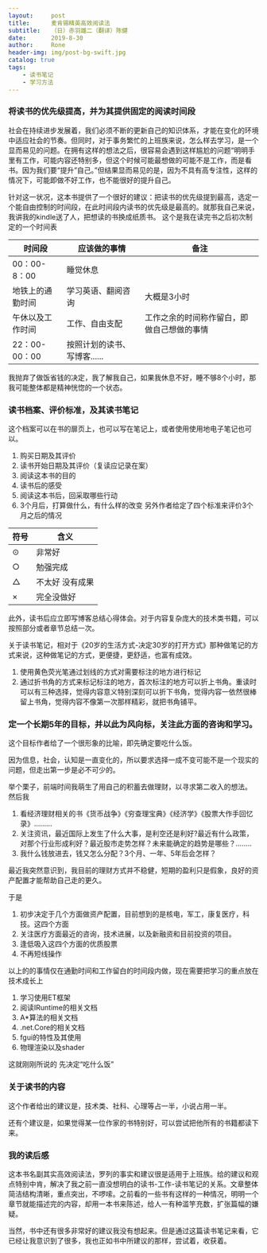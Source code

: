 ```yaml
---
layout:     post
title:      麦肯锡精英高效阅读法
subtitle:   （日）赤羽雄二（翻译）陈健
date:       2019-8-30
author:     Rone
header-img: img/post-bg-swift.jpg
catalog: true
tags:
    - 读书笔记
	- 学习方法
---
```


### 将读书的优先级提高，并为其提供固定的阅读时间段

社会在持续进步发展着，我们必须不断的更新自己的知识体系，才能在变化的环境中适应社会的节奏。但同时，对于事务繁忙的上班族来说，怎么样去学习，是一个显而易见的问题。在拥有这样的想法之后，很容易会遇到这样尴尬的问题“明明手里有工作，可能内容还特别多，但这个时候可能最想做的可能不是工作，而是看书。因为我们要“提升”自己。”但结果显而易见的是，因为不具有高专注性，这样的情况下，可能即做不好工作，也不能很好的提升自己。

针对这一状况，这本书提供了一个很好的建议：把读书的优先级提到最高，选定一个能自由控制的时间段，在此时间段内读书的优先级是最高的。就那我自己来说，我讲我的kindle送了人，把想读的书换成纸质书。
这个是我在读完书之后初次制定的一个时间表

 时间段 | 应该做的事情 | 备注
---|---|--- 
00：00-8：00 | 睡觉休息 |
地铁上的通勤时间 | 学习英语、翻阅咨询 | 大概是3小时
午休以及工作时间 | 工作、自由支配 | 工作之余的时间称作留白，即做自己想做的事情
22：00-00：00 | 按照计划的读书、写博客...... 

我抛弃了做饭省钱的决定，我了解我自己，如果我休息不好，睡不够8个小时，那我可能整体都是精神恍惚的一个状态。

### 读书档案、评价标准，及其读书笔记

这个档案可以在书的扉页上，也可以写在笔记上，或者使用使用地电子笔记也可以。

1. 购买日期及其评价
2. 读书开始日期及其评价（复读应记录在案）
3. 阅读这本书的目的
4. 读书后的感受
5. 阅读这本书后，回采取哪些行动
6. 3个月后，打算做什么，有什么样的改变
另外作者给定了四个标准来评价3个月之后的情况

 符号 | 含义
---|---
⊙ | 非常好
 ○ | 勉强完成
△ | 不太好 没有成果
 × | 完全没做好

此外，读书后应立即写博客总结心得体会。对于内容复杂庞大的技术类书籍，可以按照部分或者章节总结一次。

关于读书笔记，相对于《20岁的生活方式-决定30岁的打开方式》那种做笔记的方式来说，这种做笔记的方式，更便捷，更舒适，也富有成效。

1. 使用黄色荧光笔通过划线的方式对需要标注的地方进行标记
2. 通过折书角的方式来标记标注的地方，首次标注的地方可以折上书角。重读时可以有三种选择，觉得内容意义特别深刻可以折下书角，觉得内容一依然很棒留上书角，觉得内容不像第一次那样精彩，就把书角铺平。


### 定一个长期5年的目标，并以此为风向标，关注此方面的咨询和学习。

这个目标作者给了一个很形象的比喻，即先确定要吃什么饭。

因为信息，社会，认知是一直变化的，所以要求选择一成不变可能不是一个现实的问题，但走出第一步是必不可少的。

举个栗子，前端时间我萌生了用自己的积蓄去做理财，以寻求第二收入的想法。
然后我
1. 看经济理财相关的书《货币战争》《穷查理宝典》《经济学》《股票大作手回忆录》.........
2. 关注资讯，最近国际上发生了什么大事，是利空还是利好?最近有什么政策，对那个行业形成利好？最近股市走势怎样？未来能确定的趋势是哪些？........
3. 我什么钱放进去，钱又怎么分配？3个月、一年、5年后会怎样？

最近我突然意识到，我目前的理财方式并不稳健，短期的盈利只是假象，良好的资产配置才能帮助自己走的更久。

于是
1. 初步决定于几个方面做资产配置，目前想到的是核电，军工，康复医疗，科技。这四个方面
2. 关注医疗方面最近的咨询，技术进展，以及新融资和目前投资的项目。
3. 逢低吸入这四个方面的优质股票
4. 不再短线操作

以上的的事情仅在通勤时间和工作留白的时间段内做，现在需要把学习的重点放在技术成长上
1. 学习使用ET框架
2. 阅读IRuntime的相关文档
3. A*算法的相关文档
4. .net.Core的相关文档
5. fgui的特性及其使用
6. 物理渲染以及shader

这就刚刚所说的 先决定“吃什么饭”

### 关于读书的内容

这个作者给出的建议是，技术类、社科、心理等占一半，小说占用一半。

还有个建议是，如果觉得某一位作家的书特别好，可以尝试把他所有的书籍都读下来。

### 我的读后感

这本书名副其实高效阅读法，罗列的事实和建议很是适用于上班族。给的建议和观点特别中肯，解决了我之前一直没想明白的读书-工作-读书笔记的关系。文章整体简洁结构清晰，重点突出，不啰嗦。之前看的一些书有这样的一种情况，明明一个章节就能描述完的内容，却用一本书来陈述，给人一有种滥竽充数，扩张篇幅的嫌疑。

  当然，书中还有很多非常好的建议我没有想起来。但是通过这篇读书笔记来看，它已经让我意识到了很多，我也正如书中所建议的那样，尝试着，收获着。

